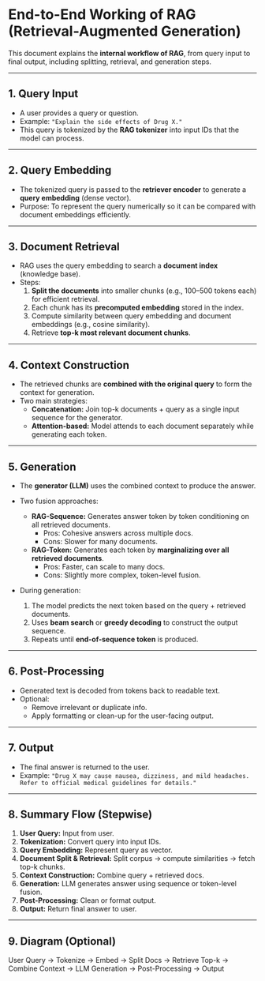 # End-to-End Working of RAG (Retrieval-Augmented Generation)

This document explains the **internal workflow of RAG**, from query input to final output, including splitting, retrieval, and generation steps.

---

## 1. Query Input

- A user provides a query or question.
- Example: `"Explain the side effects of Drug X."`
- This query is tokenized by the **RAG tokenizer** into input IDs that the model can process.

---

## 2. Query Embedding

- The tokenized query is passed to the **retriever encoder** to generate a **query embedding** (dense vector).
- Purpose: To represent the query numerically so it can be compared with document embeddings efficiently.

---

## 3. Document Retrieval

- RAG uses the query embedding to search a **document index** (knowledge base).
- Steps:
  1. **Split the documents** into smaller chunks (e.g., 100–500 tokens each) for efficient retrieval.
  2. Each chunk has its **precomputed embedding** stored in the index.
  3. Compute similarity between query embedding and document embeddings (e.g., cosine similarity).
  4. Retrieve **top-k most relevant document chunks**.

---

## 4. Context Construction

- The retrieved chunks are **combined with the original query** to form the context for generation.
- Two main strategies:
  - **Concatenation:** Join top-k documents + query as a single input sequence for the generator.
  - **Attention-based:** Model attends to each document separately while generating each token.

---

## 5. Generation

- The **generator (LLM)** uses the combined context to produce the answer.
- Two fusion approaches:

  - **RAG-Sequence:** Generates answer token by token conditioning on all retrieved documents.
    - Pros: Cohesive answers across multiple docs.
    - Cons: Slower for many documents.
  - **RAG-Token:** Generates each token by **marginalizing over all retrieved documents**.
    - Pros: Faster, can scale to many docs.
    - Cons: Slightly more complex, token-level fusion.

- During generation:
  1. The model predicts the next token based on the query + retrieved documents.
  2. Uses **beam search** or **greedy decoding** to construct the output sequence.
  3. Repeats until **end-of-sequence token** is produced.

---

## 6. Post-Processing

- Generated text is decoded from tokens back to readable text.
- Optional:
  - Remove irrelevant or duplicate info.
  - Apply formatting or clean-up for the user-facing output.

---

## 7. Output

- The final answer is returned to the user.
- Example:
  `"Drug X may cause nausea, dizziness, and mild headaches. Refer to official medical guidelines for details."`

---

## 8. Summary Flow (Stepwise)

1. **User Query:** Input from user.
2. **Tokenization:** Convert query into input IDs.
3. **Query Embedding:** Represent query as vector.
4. **Document Split & Retrieval:** Split corpus → compute similarities → fetch top-k chunks.
5. **Context Construction:** Combine query + retrieved docs.
6. **Generation:** LLM generates answer using sequence or token-level fusion.
7. **Post-Processing:** Clean or format output.
8. **Output:** Return final answer to user.

---

## 9. Diagram (Optional)

User Query → Tokenize → Embed → Split Docs → Retrieve Top-k → Combine Context → LLM Generation → Post-Processing → Output
